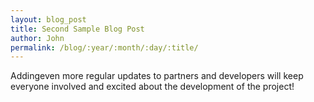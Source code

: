 ```yaml
---
layout: blog_post
title: Second Sample Blog Post
author: John
permalink: /blog/:year/:month/:day/:title/
---
```




Addingeven more regular updates to partners and developers will keep everyone involved and excited about the development of the project!

